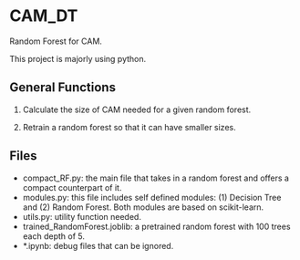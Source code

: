 # CAM_DT
Random Forest for CAM.

This project is majorly using python.

## General Functions

1. Calculate the size of CAM needed for a given random forest.

2. Retrain a random forest so that it can have smaller sizes.

## Files

* compact_RF.py: the main file that takes in a random forest and offers a compact counterpart of it.
* modules.py: this file includes self defined modules: (1) Decision Tree and (2) Random Forest. Both modules are based on scikit-learn.
* utils.py: utility function needed.
* trained_RandomForest.joblib: a pretrained random forest with 100 trees each depth of 5.
* *.ipynb: debug files that can be ignored.
